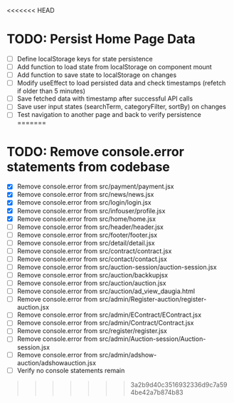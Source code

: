 <<<<<<< HEAD
# TODO: Persist Home Page Data

- [ ] Define localStorage keys for state persistence
- [ ] Add function to load state from localStorage on component mount
- [ ] Add function to save state to localStorage on changes
- [ ] Modify useEffect to load persisted data and check timestamps (refetch if older than 5 minutes)
- [ ] Save fetched data with timestamp after successful API calls
- [ ] Save user input states (searchTerm, categoryFilter, sortBy) on changes
- [ ] Test navigation to another page and back to verify persistence
=======
# TODO: Remove console.error statements from codebase

- [x] Remove console.error from src/payment/payment.jsx
- [x] Remove console.error from src/news/news.jsx
- [x] Remove console.error from src/login/login.jsx
- [x] Remove console.error from src/infouser/profile.jsx
- [x] Remove console.error from src/home/home.jsx
- [ ] Remove console.error from src/header/header.jsx
- [ ] Remove console.error from src/footer/footer.jsx
- [ ] Remove console.error from src/detail/detail.jsx
- [ ] Remove console.error from src/contract/contract.jsx
- [ ] Remove console.error from src/contact/contact.jsx
- [ ] Remove console.error from src/auction-session/auction-session.jsx
- [ ] Remove console.error from src/auction/backkupjsx
- [ ] Remove console.error from src/auction/auction.jsx
- [ ] Remove console.error from src/auction/ad_view_daugia.html
- [ ] Remove console.error from src/admin/Register-auction/register-auction.jsx
- [ ] Remove console.error from src/admin/EContract/EContract.jsx
- [ ] Remove console.error from src/admin/Contract/Contract.jsx
- [ ] Remove console.error from src/register/register.jsx
- [ ] Remove console.error from src/admin/Auction-session/Auction-session.jsx
- [ ] Remove console.error from src/admin/adshow-auction/adshowauction.jsx
- [ ] Verify no console statements remain
>>>>>>> 3a2b9d40c3516932336d9c7a594be42a7b874b83
